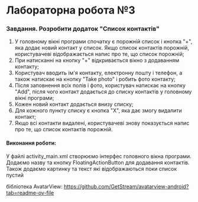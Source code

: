 # Лабораторна робота №3
### Завдання. Розробити додаток "Список контактів"
1. У головному вікні програми спочатку є порожній список і кнопка "+", яка додає новий контакт у список. Якщо список контактів порожній, користувачеві відображається напис про те, що список порожній;
2. При натисканні на кнопку "+" відкривається вікно з додаванням контакту;
3. Користувач вводить ім'я контакту, електронну пошту і телефон, а також натискає на кнопку "Take photo" і робить фото контакту;
4. Після заповнення всіх полів і фото, користувач натискає на кнопку "Add", після чого контакт додається до списку контактів у головному вікні програми;
5. Кожен новий контакт додається внизу списку;
6. Для кожного пункту списку є кнопка "Х", яка дає змогу видалити контакт;
7. Якщо всі контакти видалені, користувачеві знову показується напис про те, що список контактів порожній.

#### Виконання роботи:
У файлі activity_main.xml створюємо інтерфес головного вікна програми. Додаємо назву та кнопку FloatingActionButton для додавання контактів. Також додаємо картинку та текст які відображаються поки список пустий





бібліотека AvatarView: https://github.com/GetStream/avatarview-android?tab=readme-ov-file
